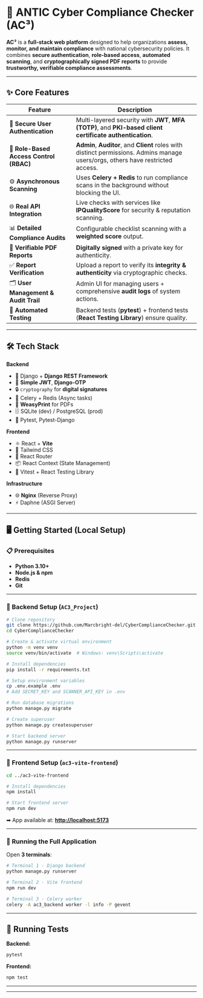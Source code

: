 

# 🚀 ANTIC Cyber Compliance Checker (**AC³**)

**AC³** is a **full-stack web platform** designed to help organizations **assess, monitor, and maintain compliance** with national cybersecurity policies.
It combines **secure authentication**, **role-based access**, **automated scanning**, and **cryptographically signed PDF reports** to provide **trustworthy, verifiable compliance assessments**.

---

## ✨ Core Features

| Feature                                 | Description                                                                                                                      |
| --------------------------------------- | -------------------------------------------------------------------------------------------------------------------------------- |
| 🔐 **Secure User Authentication**       | Multi-layered security with **JWT**, **MFA (TOTP)**, and **PKI-based client certificate authentication**.                        |
| 👥 **Role-Based Access Control (RBAC)** | **Admin**, **Auditor**, and **Client** roles with distinct permissions. Admins manage users/orgs, others have restricted access. |
| ⚙️ **Asynchronous Scanning**            | Uses **Celery + Redis** to run compliance scans in the background without blocking the UI.                                       |
| 🌐 **Real API Integration**             | Live checks with services like **IPQualityScore** for security & reputation scanning.                                            |
| 📊 **Detailed Compliance Audits**       | Configurable checklist scanning with a **weighted score** output.                                                                |
| 📝 **Verifiable PDF Reports**           | **Digitally signed** with a private key for authenticity.                                                                        |
| ✅ **Report Verification**               | Upload a report to verify its **integrity & authenticity** via cryptographic checks.                                             |
| 🗂 **User Management & Audit Trail**    | Admin UI for managing users + comprehensive **audit logs** of system actions.                                                    |
| 🧪 **Automated Testing**                | Backend tests (**pytest**) + frontend tests (**React Testing Library**) ensure quality.                                          |

---

## 🛠 Tech Stack

**Backend**

* 🐍 Django + **Django REST Framework**
* 🔑 **Simple JWT**, **Django-OTP**
* 🔒 `cryptography` for **digital signatures**
* 📨 Celery + Redis (Async tasks)
* 📄 **WeasyPrint** for PDFs
* 🗄 SQLite (dev) / PostgreSQL (prod)
* 🧪 Pytest, Pytest-Django

**Frontend**

* ⚛ React + **Vite**
* 🎨 Tailwind CSS
* 🔀 React Router
* 📦 React Context (State Management)
* 🧪 Vitest + React Testing Library

**Infrastructure**

* 🌐 **Nginx** (Reverse Proxy)
* ⚡ Daphne (ASGI Server)

---

## 🖥 Getting Started (Local Setup)

### 📋 Prerequisites

* **Python 3.10+**
* **Node.js & npm**
* **Redis**
* **Git**

---

### 🔹 Backend Setup (`AC3_Project`)

```bash
# Clone repository
git clone https://github.com/Marcbright-del/CyberComplianceChecker.git
cd CyberComplianceChecker

# Create & activate virtual environment
python -m venv venv
source venv/bin/activate  # Windows: venv\Scripts\activate

# Install dependencies
pip install -r requirements.txt

# Setup environment variables
cp .env.example .env
# Add SECRET_KEY and SCANNER_API_KEY in .env

# Run database migrations
python manage.py migrate

# Create superuser
python manage.py createsuperuser

# Start backend server
python manage.py runserver
```

---

### 🔹 Frontend Setup (`ac3-vite-frontend`)

```bash
cd ../ac3-vite-frontend

# Install dependencies
npm install

# Start frontend server
npm run dev
```

➡ App available at: **[http://localhost:5173](http://localhost:5173)**

---

### 🔹 Running the Full Application

Open **3 terminals**:

```bash
# Terminal 1 - Django backend
python manage.py runserver

# Terminal 2 - Vite frontend
npm run dev

# Terminal 3 - Celery worker
celery -A ac3_backend worker -l info -P gevent
```

---

## 🧪 Running Tests

**Backend:**

```bash
pytest
```

**Frontend:**

```bash
npm test
```

---



---


